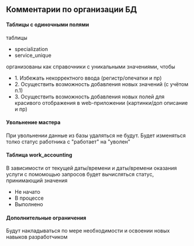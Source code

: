 ## Комментарии по организации БД

#### Таблицы с одиночными полями

<p>
    таблицы
    <ul>
    <li>specialization</li>
    <li>service_unique</li>
    </ul>
    организованы как справочники с уникальными значениями, чтобы
        <ul>
        <li>1. Избежать некорректного ввода (регистр/опечатки и пр)</li>
        <li>2. Осуществить возможность добавления новых значений (с учётом п.1)</li>
        <li>3. Осуществить возможность добавления новых полей для красивого отображения в web-приложении (картинки/доп описание и пр)</li>
    </ul>
</p>
    
#### Увольнение мастера

При увольнении данные из базы удаляться не будут.
Будет изменяться толко статус работника с "работает" на "уволен"

#### Таблица work_accounting

В зависимости от текущей даты/времени и даты/времени оказания услуги с помомощью запросов будет вычисляться статус, принимающий значения
<ul>
    <li>Не начато</li>
    <li>В процессе</li>
    <li>Выполнено</li>
</ul>

#### Дополнительные ограничения

Будут накладываться по мере необходимости и освоении новых навыков разработчиком